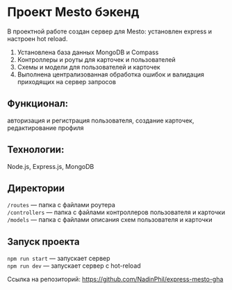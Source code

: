 
# Проект Mesto бэкенд

В проектной работе создан сервер для Mesto: установлен express и настроен hot reload.
1) Установлена база данных MongoDB и Compass
2) Контроллеры и роуты для карточек и пользователей
3) Схемы и модели для пользователей и карточек
4) Выполнена централизованная обработка ошибок и валидация приходящих на сервер запросов

## Функционал: 
авторизация и регистрация пользователя, создание карточек, редактирование профиля
## Технологии: 
Node.js, Express.js, MongoDB 

## Директории

`/routes` — папка с файлами роутера  
`/controllers` — папка с файлами контроллеров пользователя и карточки   
`/models` — папка с файлами описания схем пользователя и карточки  

## Запуск проекта

`npm run start` — запускает сервер   
`npm run dev` — запускает сервер с hot-reload

Ссылка на репозиторий: https://github.com/NadinPhil/express-mesto-gha
